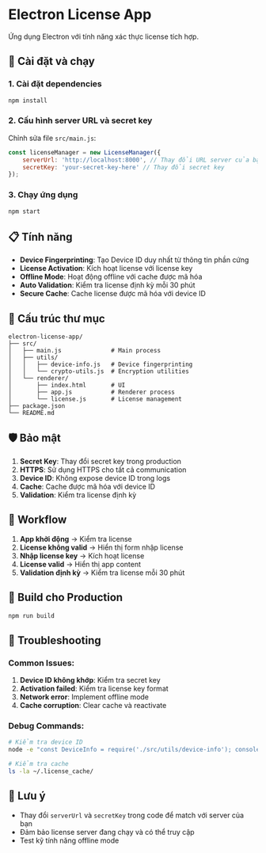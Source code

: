 # Electron License App

Ứng dụng Electron với tính năng xác thực license tích hợp.

## 🚀 Cài đặt và chạy

### 1. Cài đặt dependencies
```bash
npm install
```

### 2. Cấu hình server URL và secret key
Chỉnh sửa file `src/main.js`:
```javascript
const licenseManager = new LicenseManager({
    serverUrl: 'http://localhost:8000', // Thay đổi URL server của bạn
    secretKey: 'your-secret-key-here' // Thay đổi secret key
});
```

### 3. Chạy ứng dụng
```bash
npm start
```

## 📋 Tính năng

- **Device Fingerprinting**: Tạo Device ID duy nhất từ thông tin phần cứng
- **License Activation**: Kích hoạt license với license key
- **Offline Mode**: Hoạt động offline với cache được mã hóa
- **Auto Validation**: Kiểm tra license định kỳ mỗi 30 phút
- **Secure Cache**: Cache license được mã hóa với device ID

## 🔧 Cấu trúc thư mục

```
electron-license-app/
├── src/
│   ├── main.js              # Main process
│   ├── utils/
│   │   ├── device-info.js   # Device fingerprinting
│   │   └── crypto-utils.js  # Encryption utilities
│   └── renderer/
│       ├── index.html       # UI
│       ├── app.js           # Renderer process
│       └── license.js       # License management
├── package.json
└── README.md
```

## 🛡️ Bảo mật

1. **Secret Key**: Thay đổi secret key trong production
2. **HTTPS**: Sử dụng HTTPS cho tất cả communication
3. **Device ID**: Không expose device ID trong logs
4. **Cache**: Cache được mã hóa với device ID
5. **Validation**: Kiểm tra license định kỳ

## 📱 Workflow

1. **App khởi động** → Kiểm tra license
2. **License không valid** → Hiển thị form nhập license
3. **Nhập license key** → Kích hoạt license
4. **License valid** → Hiển thị app content
5. **Validation định kỳ** → Kiểm tra license mỗi 30 phút

## 🔧 Build cho Production

```bash
npm run build
```

## 🐛 Troubleshooting

### Common Issues:
1. **Device ID không khớp**: Kiểm tra secret key
2. **Activation failed**: Kiểm tra license key format
3. **Network error**: Implement offline mode
4. **Cache corruption**: Clear cache và reactivate

### Debug Commands:
```bash
# Kiểm tra device ID
node -e "const DeviceInfo = require('./src/utils/device-info'); console.log(DeviceInfo.generateDeviceId('your-secret-key'));"

# Kiểm tra cache
ls -la ~/.license_cache/
```

## 📝 Lưu ý

- Thay đổi `serverUrl` và `secretKey` trong code để match với server của bạn
- Đảm bảo license server đang chạy và có thể truy cập
- Test kỹ tính năng offline mode
